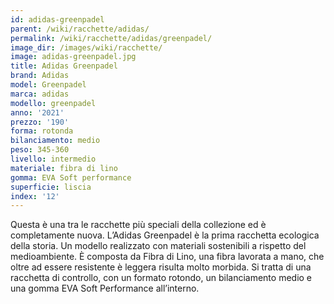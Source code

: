 ```yaml
---
id: adidas-greenpadel
parent: /wiki/racchette/adidas/
permalink: /wiki/racchette/adidas/greenpadel/
image_dir: /images/wiki/racchette/
image: adidas-greenpadel.jpg
title: Adidas Greenpadel
brand: Adidas
model: Greenpadel
marca: adidas
modello: greenpadel
anno: '2021'
prezzo: '190'
forma: rotonda
bilanciamento: medio
peso: 345-360
livello: intermedio
materiale: fibra di lino
gomma: EVA Soft performance
superficie: liscia
index: '12'
---
```

Questa è una tra le racchette più speciali della collezione ed è completamente nuova. L’Adidas Greenpadel è la prima racchetta ecologica della storia. Un modello realizzato con materiali sostenibili a rispetto del medioambiente. È composta da Fibra di Lino, una fibra lavorata a mano, che oltre ad essere resistente è leggera risulta molto morbida. Si tratta di una racchetta di controllo, con un formato rotondo, un bilanciamento medio e una gomma EVA Soft Performance all’interno.